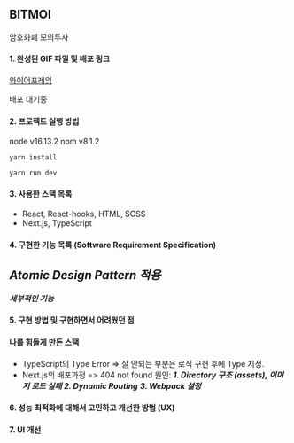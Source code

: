 ## BITMOI
암호화폐 모의투자

#### 1. 완성된 GIF 파일 및 배포 링크
[와이어프레임](https://www.figma.com/proto/7usxJCuyjYt1Dv8Cd6mC5D/%EB%B9%84%ED%8A%B8%EC%BD%94%EC%9D%B8-%EB%AA%A8%EC%9D%98%ED%88%AC%EC%9E%90?node-id=10%3A145&scaling=min-zoom&page-id=10%3A144)

배포 대기중

#### 2. 프로젝트 실행 방법
node v16.13.2
npm v8.1.2
```
yarn install

yarn run dev
```

#### 3. 사용한 스택 목록

- React, React-hooks, HTML, SCSS
- Next.js, TypeScript

#### 4. 구현한 기능 목록 (Software Requirement Specification)
***Atomic Design Pattern 적용***
- 
***세부적인 기능***
<!-- - 즐겨찾기 기능(홈, 거래소 페이지 간 공유)
- 다양한 차트 라이브러리를 이용하여 구현
- 암호화폐의 한글이름 및 심볼 검색기능
- 거래소 뷰 > 원화마켓의 암호화폐 클릭 시 차트 및 화면 전환 -->

#### 5. 구현 방법 및 구현하면서 어려웠던 점
#### 나를 힘들게 만든 스택
- TypeScript의 Type Error
=> 잘 안되는 부분은 로직 구현 후에 Type 지정.
- Next.js의 배포과정
=> 404 not found
원인: 
***1. Directory 구조 (assets), 이미지 로드 실패***
***2. Dynamic Routing***
***3. Webpack 설정***

#### 6. 성능 최적화에 대해서 고민하고 개선한 방법 (UX)

#### 7. UI 개선
